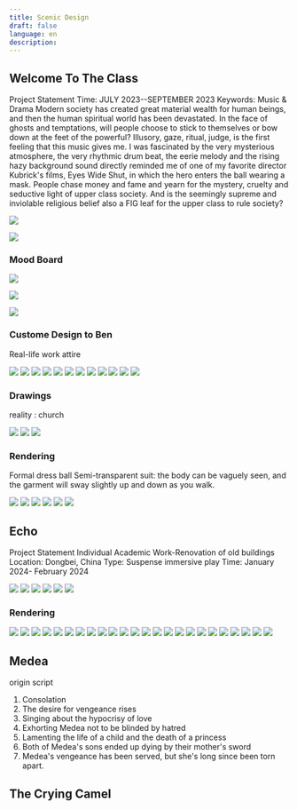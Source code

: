 ```yaml
---
title: Scenic Design
draft: false
language: en
description: 
---
```




## Welcome To The Class

Project Statement
Time: JULY 2023--SEPTEMBER 2023
Keywords: Music	& Drama
Modern society has created great material wealth for human beings, and then the human spiritual world has been devastated. In the face of ghosts and temptations, will people choose to stick to themselves or bow down at the feet of the powerful?
Illusory, gaze, ritual, judge, is the first feeling that this music gives me. I was fascinated by the very mysterious atmosphere, the very rhythmic drum beat, the eerie melody and the rising hazy background sound directly reminded me of one of my favorite director Kubrick's films, Eyes Wide Shut, in which the hero enters the ball wearing a mask. People chase money and fame and yearn for the mystery, cruelty and seductive light of upper class society. And is the seemingly supreme and inviolable religious belief also a FIG leaf for the upper class to rule society?

![](/images/scenicdesign/class/title.jpg)

![](/images/scenicdesign/class/100.jpg)


### Mood Board


![](/images/scenicdesign/class/Mood/1.png)

![](/images/scenicdesign/class/Mood/2.png)

![](/images/scenicdesign/class/6.png)


### Custome Design to Ben

Real-life work attire

![](/images/scenicdesign/class/ben/1.jpg)
![](/images/scenicdesign/class/ben/2.jpg)
![](/images/scenicdesign/class/ben/3.jpg)
![](/images/scenicdesign/class/ben/4.jpg)
![](/images/scenicdesign/class/ben/5.jpg)
![](/images/scenicdesign/class/ben/6.jpg)
![](/images/scenicdesign/class/ben/7.jpg)
![](/images/scenicdesign/class/ben/8.jpg)
![](/images/scenicdesign/class/ben/9.jpg)
![](/images/scenicdesign/class/ben/10.jpg)
![](/images/scenicdesign/class/ben/11.jpg)
![](/images/scenicdesign/class/ben/12.jpg)


### Drawings

reality : church

![](/images/scenicdesign/class/Drawings/1.png)
![](/images/scenicdesign/class/Drawings/2.png)
![](/images/scenicdesign/class/Drawings/3.png)


### Rendering

Formal dress
ball
Semi-transparent suit: the body can be vaguely seen, and the garment will sway slightly up and down as you walk.

![](/images/scenicdesign/class/Rendering/1.png)
![](/images/scenicdesign/class/Rendering/2.png)
![](/images/scenicdesign/class/Rendering/3.png)
![](/images/scenicdesign/class/Rendering/4.png)
![](/images/scenicdesign/class/Rendering/5.png)
![](/images/scenicdesign/class/Rendering/6.png)


## Echo

Project Statement
Individual Academic Work-Renovation of old buildings
Location: Dongbei, China
Type: Suspense immersive play
Time: January 2024- February 2024

![](/images/scenicdesign/class/Echo/1.png)
![](/images/scenicdesign/class/Echo/2.png)
![](/images/scenicdesign/class/Echo/3.png)
![](/images/scenicdesign/class/Echo/4.png)
![](/images/scenicdesign/class/Echo/5.png)
![](/images/scenicdesign/class/Echo/6.png)

### Rendering

![](/images/scenicdesign/class/Echo/Rendering/1.png)
![](/images/scenicdesign/class/Echo/Rendering/2.png)
![](/images/scenicdesign/class/Echo/Rendering/3.png)
![](/images/scenicdesign/class/Echo/Rendering/4.png)
![](/images/scenicdesign/class/Echo/Rendering/5.png)
![](/images/scenicdesign/class/Echo/Rendering/6.png)
![](/images/scenicdesign/class/Echo/Rendering/7.png)
![](/images/scenicdesign/class/Echo/Rendering/8.png)
![](/images/scenicdesign/class/Echo/Rendering/9.png)
![](/images/scenicdesign/class/Echo/Rendering/10.png)
![](/images/scenicdesign/class/Echo/Rendering/11.png)
![](/images/scenicdesign/class/Echo/Rendering/12.png)
![](/images/scenicdesign/class/Echo/Rendering/13.png)
![](/images/scenicdesign/class/Echo/Rendering/14.png)
![](/images/scenicdesign/class/Echo/Rendering/15.png)
![](/images/scenicdesign/class/Echo/Rendering/16.png)
![](/images/scenicdesign/class/Echo/Rendering/17.png)
![](/images/scenicdesign/class/Echo/Rendering/18.png)
![](/images/scenicdesign/class/Echo/Rendering/19.png)
![](/images/scenicdesign/class/Echo/Rendering/20.png)
![](/images/scenicdesign/class/Echo/Rendering/21.png)
![](/images/scenicdesign/class/Echo/Rendering/22.png)
![](/images/scenicdesign/class/Echo/Rendering/23.png)
![](/images/scenicdesign/class/Echo/Rendering/24.png)

## Medea

origin script

1. Consolation
2. The desire for vengeance rises
3. Singing about the hypocrisy of love
4. Exhorting Medea not to be blinded by hatred
5. Lamenting the life of a child and the death of a princess
6. Both of Medea's sons ended up dying by their mother's sword
7. Medea's vengeance has been served, but she's long since been torn apart.


## The Crying Camel